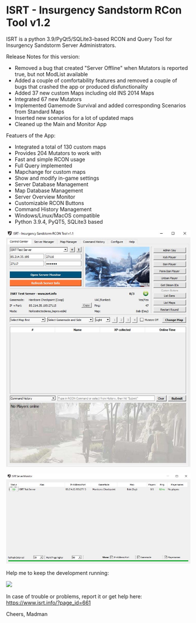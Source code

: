 # ISRT - Insurgency Sandstorm RCon Tool v1.2

ISRT is a python 3.9/PyQt5/SQLite3-based RCON and Query Tool for Insurgency Sandstorm Server Administrators.

Release Notes for this version:
- Removed a bug that created "Server Offline" when Mutators is reported true, but not ModList available
- Added a couple of comfortability features and removed a couple of bugs that crashed the app or produced disfunctionality
- Added 37 new custom Maps including old INS 2014 Maps
- Integrated 67 new Mutators
- Implemented Gamemode Survival and added corresponding Scenarios from Standard Maps
- Inserted new scenarios for a lot of updated maps
- Cleaned up the Main and Monitor App


Featuers of the App:
- Integrated a total of 130 custom maps
- Provides 204 Mutators to work with
- Fast and simple RCON usage
- Full Query implemented
- Mapchange for custom maps
- Show and modify in-game settings
- Server Database Management
- Map Database Management
- Server Overview Monitor
- Customizable RCON Buttons
- Command History Management
- Windows/Linux/MacOS compatible
- Python 3.9.4, PyQT5, SQLite3 based

![Alt text](img/preview_v1.1_main.jpg?raw=true "ISRT Main Image")

![Alt text](img/preview_v1.1_monitor.jpg?raw=true "ISRT Monitor Image")


Help me to keep the development running:

[![](https://www.paypalobjects.com/en_US/i/btn/btn_donateCC_LG.gif)](https://www.paypal.com/donate?hosted_button_id=RLSPYUNWLYA9Y)

In case of trouble or problems, report it or get help here:
https://www.isrt.info/?page_id=661

Cheers,
Madman